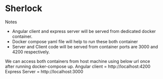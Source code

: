 # Sherlock
Notes
* Angular client and express server will be served from dedicated docker container.
* Docker compose yaml file will help to run these both container
* Server and Client code will be served from container ports are 3000 and 4200 respectively.

We can access both containers from host machine using below url once after running docker-compose up.
Angular client = http://localhost:4200
Express Server = http://localhost:3000
